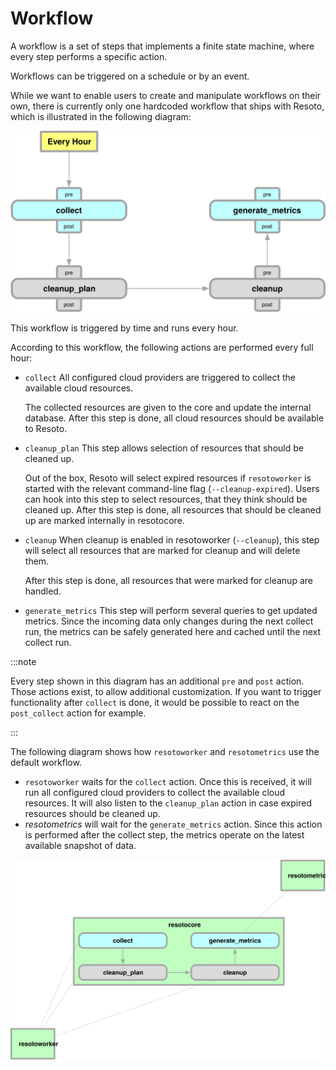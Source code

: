 # Workflow

A workflow is a set of steps that implements a finite state machine, where every step performs a specific action.

Workflows can be triggered on a schedule or by an event.

While we want to enable users to create and manipulate workflows on their own, there is currently only one hardcoded workflow that ships with Resoto, which is illustrated in the following diagram:

![Default Workflow Diagram](./img/default_workflow.svg)

This workflow is triggered by time and runs every hour.

According to this workflow, the following actions are performed every full hour:

- `collect` All configured cloud providers are triggered to collect the available cloud resources.

  The collected resources are given to the core and update the internal database. After this step is done, all cloud resources should be available to Resoto.

- `cleanup_plan` This step allows selection of resources that should be cleaned up.

  Out of the box, Resoto will select expired resources if `resotoworker` is started with the relevant command-line flag (`--cleanup-expired`). Users can hook into this step to select resources, that they think should be cleaned up. After this step is done, all resources that should be cleaned up are marked internally in resotocore.

- `cleanup` When cleanup is enabled in resotoworker (`--cleanup`), this step will select all resources that are marked for cleanup and will delete them.

  After this step is done, all resources that were marked for cleanup are handled.

- `generate_metrics` This step will perform several queries to get updated metrics. Since the incoming data only changes during the next collect run, the metrics can be safely generated here and cached until the next collect run.

:::note

Every step shown in this diagram has an additional `pre` and `post` action. Those actions exist, to allow additional customization. If you want to trigger functionality after `collect` is done, it would be possible to react on the `post_collect` action for example.

:::

The following diagram shows how `resotoworker` and `resotometrics` use the default workflow.

- `resotoworker` waits for the `collect` action. Once this is received, it will run all configured cloud providers to collect the available cloud resources. It will also listen to the `cleanup_plan` action in case expired resources should be cleaned up.
- _resotometrics_ will wait for the `generate_metrics` action. Since this action is performed after the collect step, the metrics operate on the latest available snapshot of data.

![Default Workflow Actors](./img/default_workflow_actors.svg)
